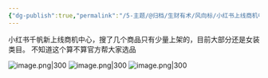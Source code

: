 ```yaml
---
{"dg-publish":true,"permalink":"/5-主题/@归档/生财有术/风向标/小红书上线商机中心，女装类目占主导地位/","tags":["生财有术","风向标"],"noteIcon":"1","created":"2024-01-12","updated":"2024-04-11"}
---
```


小红书千帆新上线商机中心，搜了几个商品只有少量上架的，目前大部分还是女装类目。 不知道这个算不算官方帮大家选品


![image.png|300](http://img.xlg.life/images/202404112336286.png)
![image.png|300](http://img.xlg.life/images/202404112337018.png)
![image.png|300](http://img.xlg.life/images/202404112337199.png)


